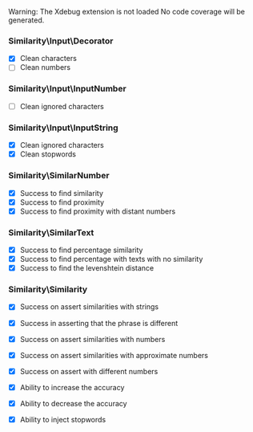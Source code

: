 Warning:	The Xdebug extension is not loaded
		No code coverage will be generated.

### Similarity\Input\Decorator


- [x] Clean characters
- [ ] Clean numbers

### Similarity\Input\InputNumber


- [ ] Clean ignored characters

### Similarity\Input\InputString


- [x] Clean ignored characters
- [x] Clean stopwords

### Similarity\SimilarNumber


- [x] Success to find similarity
- [x] Success to find proximity
- [x] Success to find proximity with distant numbers

### Similarity\SimilarText


- [x] Success to find percentage similarity
- [x] Success to find percentage with texts with no similarity
- [x] Success to find the levenshtein distance

### Similarity\Similarity


- [x] Success on assert similarities with strings
- [x] Success in asserting that the phrase is different
- [x] Success on assert similarities with numbers
- [x] Success on assert similarities with approximate numbers
- [x] Success on assert with different numbers
- [x] Ability to increase the accuracy
- [x] Ability to decrease the accuracy
- [x] Ability to inject stopwords

